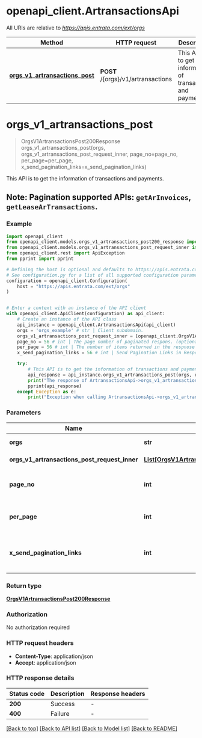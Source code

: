 # openapi_client.ArtransactionsApi

All URIs are relative to *https://apis.entrata.com/ext/orgs*

Method | HTTP request | Description
------------- | ------------- | -------------
[**orgs_v1_artransactions_post**](ArtransactionsApi.md#orgs_v1_artransactions_post) | **POST** /{orgs}/v1/artransactions | This API is to get the information of transactions and payments.


# **orgs_v1_artransactions_post**
> OrgsV1ArtransactionsPost200Response orgs_v1_artransactions_post(orgs, orgs_v1_artransactions_post_request_inner, page_no=page_no, per_page=per_page, x_send_pagination_links=x_send_pagination_links)

This API is to get the information of transactions and payments.

## Note:   **Pagination supported APIs**: `getArInvoices`, `getLeaseArTransactions`. 

### Example


```python
import openapi_client
from openapi_client.models.orgs_v1_artransactions_post200_response import OrgsV1ArtransactionsPost200Response
from openapi_client.models.orgs_v1_artransactions_post_request_inner import OrgsV1ArtransactionsPostRequestInner
from openapi_client.rest import ApiException
from pprint import pprint

# Defining the host is optional and defaults to https://apis.entrata.com/ext/orgs
# See configuration.py for a list of all supported configuration parameters.
configuration = openapi_client.Configuration(
    host = "https://apis.entrata.com/ext/orgs"
)


# Enter a context with an instance of the API client
with openapi_client.ApiClient(configuration) as api_client:
    # Create an instance of the API class
    api_instance = openapi_client.ArtransactionsApi(api_client)
    orgs = 'orgs_example' # str | Client subdomain.
    orgs_v1_artransactions_post_request_inner = [openapi_client.OrgsV1ArtransactionsPostRequestInner()] # List[OrgsV1ArtransactionsPostRequestInner] | arTansactions related APIs
    page_no = 56 # int | The page number of paginated respons. (optional)
    per_page = 56 # int | The number of items returned in the respnose (optional)
    x_send_pagination_links = 56 # int | Send Pagination Links in Response Body. (optional)

    try:
        # This API is to get the information of transactions and payments.
        api_response = api_instance.orgs_v1_artransactions_post(orgs, orgs_v1_artransactions_post_request_inner, page_no=page_no, per_page=per_page, x_send_pagination_links=x_send_pagination_links)
        print("The response of ArtransactionsApi->orgs_v1_artransactions_post:\n")
        pprint(api_response)
    except Exception as e:
        print("Exception when calling ArtransactionsApi->orgs_v1_artransactions_post: %s\n" % e)
```



### Parameters


Name | Type | Description  | Notes
------------- | ------------- | ------------- | -------------
 **orgs** | **str**| Client subdomain. | 
 **orgs_v1_artransactions_post_request_inner** | [**List[OrgsV1ArtransactionsPostRequestInner]**](OrgsV1ArtransactionsPostRequestInner.md)| arTansactions related APIs | 
 **page_no** | **int**| The page number of paginated respons. | [optional] 
 **per_page** | **int**| The number of items returned in the respnose | [optional] 
 **x_send_pagination_links** | **int**| Send Pagination Links in Response Body. | [optional] 

### Return type

[**OrgsV1ArtransactionsPost200Response**](OrgsV1ArtransactionsPost200Response.md)

### Authorization

No authorization required

### HTTP request headers

 - **Content-Type**: application/json
 - **Accept**: application/json

### HTTP response details

| Status code | Description | Response headers |
|-------------|-------------|------------------|
**200** | Success |  -  |
**400** | Failure |  -  |

[[Back to top]](#) [[Back to API list]](../README.md#documentation-for-api-endpoints) [[Back to Model list]](../README.md#documentation-for-models) [[Back to README]](../README.md)


